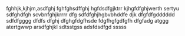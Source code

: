 fghhjk,kjhjm,asdfghj
fghfghsdffghj
hgfdsdfgjktrr
kjhgfdfghjwerth
sertyu
sdfghdfgh
scvbnfghjkrrrr
dfg
sdfdfghjhgbvbhddfe
djk
dfgfdfgdddddd
sdfdfgggg
dfdfs
dfghj
dfghgfdgfhsde
fdgfhgfgdfgfh
dfgfadg
atggg
atertgwwp
arsdfghjkl
sdtsstgss
adsfdsdfgd
sssss
